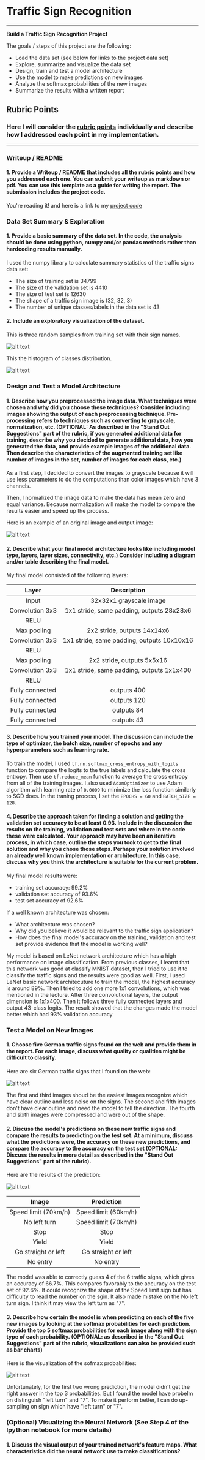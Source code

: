 # **Traffic Sign Recognition** 

---

**Build a Traffic Sign Recognition Project**

The goals / steps of this project are the following:

* Load the data set (see below for links to the project data set)
* Explore, summarize and visualize the data set
* Design, train and test a model architecture
* Use the model to make predictions on new images
* Analyze the softmax probabilities of the new images
* Summarize the results with a written report


[//]: # (Image References)

[image1]: ./output_img/training_sample.png "training_sample"
[image2]: ./output_img/histogram_classes.png "histogram_classes"
[image3]: ./output_img/normalized_img.png "normalized_img.png"
[image4]: ./output_img/test_sample.png "test_sample"
[image5]: ./output_img/prediction_sample.png "prediction_sample"
[image6]: ./output_img/probabilities.png "probabilities"



## Rubric Points
### Here I will consider the [rubric points](https://review.udacity.com/#!/rubrics/481/view) individually and describe how I addressed each point in my implementation.  

---
### Writeup / README

#### 1. Provide a Writeup / README that includes all the rubric points and how you addressed each one. You can submit your writeup as markdown or pdf. You can use this template as a guide for writing the report. The submission includes the project code.

You're reading it! and here is a link to my [project code](https://github.com/udacity/CarND-Traffic-Sign-Classifier-Project/blob/master/Traffic_Sign_Classifier.ipynb)

### Data Set Summary & Exploration

#### 1. Provide a basic summary of the data set. In the code, the analysis should be done using python, numpy and/or pandas methods rather than hardcoding results manually.

I used the numpy library to calculate summary statistics of the traffic
signs data set:

* The size of training set is 34799
* The size of the validation set is 4410
* The size of test set is 12630
* The shape of a traffic sign image is (32, 32, 3)
* The number of unique classes/labels in the data set is 43

#### 2. Include an exploratory visualization of the dataset.

This is three random samples from training set with their sign names.

![alt text][image1]

This the histogram of classes distribution.

![alt text][image2]

### Design and Test a Model Architecture

#### 1. Describe how you preprocessed the image data. What techniques were chosen and why did you choose these techniques? Consider including images showing the output of each preprocessing technique. Pre-processing refers to techniques such as converting to grayscale, normalization, etc. (OPTIONAL: As described in the "Stand Out Suggestions" part of the rubric, if you generated additional data for training, describe why you decided to generate additional data, how you generated the data, and provide example images of the additional data. Then describe the characteristics of the augmented training set like number of images in the set, number of images for each class, etc.)

As a first step, I decided to convert the images to grayscale because it will use less parameters to do the computations than color images which have 3 channels.

Then, I normalized the image data to make the data has mean zero and equal variance. Because normalization will make the model to compare the results easier and speed up the process.

Here is an example of an original image and output image:

![alt text][image3]



#### 2. Describe what your final model architecture looks like including model type, layers, layer sizes, connectivity, etc.) Consider including a diagram and/or table describing the final model.

My final model consisted of the following layers:

| Layer         		|     Description	        					| 
|:---------------------:|:---------------------------------------------:| 
| Input         		| 32x32x1 grayscale image   							| 
| Convolution 3x3     	| 1x1 stride, same padding, outputs 28x28x6	|
| RELU					|												|
| Max pooling	      	| 2x2 stride,  outputs 14x14x6				|
| Convolution 3x3	    | 1x1 stride, same padding, outputs 10x10x16								|
| RELU					|												|
| Max pooling	      	| 2x2 stride,  outputs 5x5x16 |
| Convolution 3x3	    | 1x1 stride, same padding, outputs 1x1x400								|
| RELU					|												|
| Fully connected		| outputs 400 
| Fully connected		| outputs 120 
| Fully connected		| outputs 84 
| Fully connected		| outputs 43 


 


#### 3. Describe how you trained your model. The discussion can include the type of optimizer, the batch size, number of epochs and any hyperparameters such as learning rate.

To train the model, I used `tf.nn.softmax_cross_entropy_with_logits` function to compare the logits to the true labels and calculate the cross entropy. Then use `tf.reduce_mean` function to average the cross entropy from all of the training images. I also used `AdamOptimizer` to use Adam algorithm with learning rate of `0.0009` to minimize the loss function similarly to SGD does.
In the traning process, I set the `EPOCHS = 60` and `BATCH_SIZE = 128`.

#### 4. Describe the approach taken for finding a solution and getting the validation set accuracy to be at least 0.93. Include in the discussion the results on the training, validation and test sets and where in the code these were calculated. Your approach may have been an iterative process, in which case, outline the steps you took to get to the final solution and why you chose those steps. Perhaps your solution involved an already well known implementation or architecture. In this case, discuss why you think the architecture is suitable for the current problem.

My final model results were:
* training set accuracy: 99.2%
* validation set accuracy of 93.6%
* test set accuracy of 92.6%

If a well known architecture was chosen:
* What architecture was chosen?
* Why did you believe it would be relevant to the traffic sign application?
* How does the final model's accuracy on the training, validation and test set provide evidence that the model is working well?
 
My model is based on LeNet network architecture which has a high performance on image classification. From previous classes, I learnt that this network was good at classify MNIST dataset, then I tried to use it to classify the traffic signs and the results were good as well.
First, I used LeNet basic network architecuture to train the model, the highest accuracy is around 89%. Then I tried to add one more 1x1 convolutions, which was mentioned in the lecture. After three convolutional layers, the output dimension is 1x1x400. Then it follows three fully connected layers and output 43-class logits. The result showed that the changes made the model better which had 93% validation accuracy


### Test a Model on New Images

#### 1. Choose five German traffic signs found on the web and provide them in the report. For each image, discuss what quality or qualities might be difficult to classify.

Here are six German traffic signs that I found on the web:

![alt text][image4]

The first and third images shoud be the easiest images recognize which have clear outline and less noise on the signs. The second and fifth images don't have clear outline and need the model to tell the direction. The fourth and sixth images were compressed and were out of the shape.

#### 2. Discuss the model's predictions on these new traffic signs and compare the results to predicting on the test set. At a minimum, discuss what the predictions were, the accuracy on these new predictions, and compare the accuracy to the accuracy on the test set (OPTIONAL: Discuss the results in more detail as described in the "Stand Out Suggestions" part of the rubric).

Here are the results of the prediction:

![alt text][image5]

| Image			        |     Prediction	        					| 
|:---------------------:|:---------------------------------------------:| 
| Speed limit (70km/h)      		| Speed limit (60km/h) 									| 
| No left turn		| Speed limit (70km/h)									|
| Stop					| Stop											|
| Yield     		| Yield				 				|
| Go straight or left			| Go straight or left    							|
| No entry			| No entry 							|


The model was able to correctly guess 4 of the 6 traffic signs, which gives an accuracy of 66.7%. This compares favorably to the accuracy on the test set of 92.6%. It could recognize the shape of the Speed limit sign but has difficulty to read the number on the sgin. It also made mistake on the No left turn sign. I think it may view the left turn as "7". 

#### 3. Describe how certain the model is when predicting on each of the five new images by looking at the softmax probabilities for each prediction. Provide the top 5 softmax probabilities for each image along with the sign type of each probability. (OPTIONAL: as described in the "Stand Out Suggestions" part of the rubric, visualizations can also be provided such as bar charts)

Here is the visualization of the sofmax probabilities:

![alt text][image6]

Unfortunately, for the first two wrong prediction, the model didn't get the right answer in the top 3 probabilities. But I found the model have probelm on distinguish "left turn" and "7". To make it perform better, I can do up-sampling on sign which have "left turn" or "7".  

### (Optional) Visualizing the Neural Network (See Step 4 of the Ipython notebook for more details)
#### 1. Discuss the visual output of your trained network's feature maps. What characteristics did the neural network use to make classifications?


